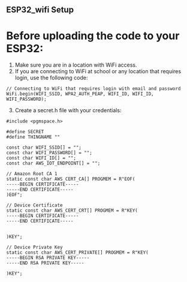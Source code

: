 ## ESP32_wifi Setup

# Before uploading the code to your ESP32:

1. Make sure you are in a location with WiFi access.
2. If you are connecting to WiFi at school or any location that requires login, use the following code:
```
// Connecting to WiFi that requires login with email and password
WiFi.begin(WIFI_SSID, WPA2_AUTH_PEAP, WIFI_ID, WIFI_ID, WIFI_PASSWORD);
```
3. Create a secret.h file with your credentials:
```
#include <pgmspace.h>
 
#define SECRET
#define THINGNAME ""
 
const char WIFI_SSID[] = ""; 
const char WIFI_PASSWORD[] = "";
const char WIFI_ID[] = "";
const char AWS_IOT_ENDPOINT[] = "";
 
// Amazon Root CA 1
static const char AWS_CERT_CA[] PROGMEM = R"EOF(
-----BEGIN CERTIFICATE-----
-----END CERTIFICATE-----
)EOF";
 
// Device Certificate
static const char AWS_CERT_CRT[] PROGMEM = R"KEY(
-----BEGIN CERTIFICATE-----
-----END CERTIFICATE-----
 
 
)KEY";
 
// Device Private Key
static const char AWS_CERT_PRIVATE[] PROGMEM = R"KEY(
-----BEGIN RSA PRIVATE KEY-----
-----END RSA PRIVATE KEY-----
 
)KEY";
```